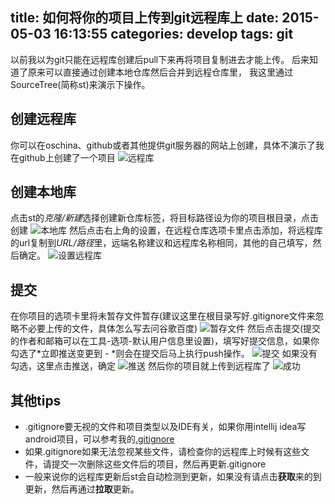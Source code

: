 title: 如何将你的项目上传到git远程库上
date: 2015-05-03 16:13:55
categories: develop
tags: git
---
以前我以为git只能在远程库创建后pull下来再将项目复制进去才能上传。
后来知道了原来可以直接通过创建本地仓库然后合并到远程仓库里，
我这里通过SourceTree(简称st)来演示下操作。

创建远程库
---
你可以在oschina、github或者其他提供git服务器的网站上创建，具体不演示了我在github上创建了一个项目
![远程库](https://frezc.github.io/2015/05/03/push-your-project-to-git/init.png)

创建本地库
---
点击st的*克隆/新建*选择创建新仓库标签，将目标路径设为你的项目根目录，点击创建
![本地库](https://frezc.github.io/2015/05/03/push-your-project-to-git/init_local.png)
然后点击右上角的设置，在远程仓库选项卡里点击添加，将远程库的url复制到*URL/路径*里，远端名称建议和远程库名称相同，其他的自己填写，然后确定。
![设置远程库](https://frezc.github.io/2015/05/03/push-your-project-to-git/set_remote.png)

提交
---
在你项目的选项卡里将未暂存文件暂存(建议这里在根目录写好.gitignore文件来忽略不必要上传的文件，具体怎么写去问谷歌百度)
![暂存文件](https://frezc.github.io/2015/05/03/push-your-project-to-git/save.png)
然后点击提交(提交的作者和邮箱可以在工具-选项-默认用户信息里设置)，填写好提交信息，如果你勾选了*立即推送变更到 - *则会在提交后马上执行push操作。
![提交](https://frezc.github.io/2015/05/03/push-your-project-to-git/commit.png)
如果没有勾选，这里点击推送，确定
![推送](https://frezc.github.io/2015/05/03/push-your-project-to-git/push.png)
然后你的项目就上传到远程库了
![成功](https://frezc.github.io/2015/05/03/push-your-project-to-git/success.png)

其他tips
---
- .gitignore要无视的文件和项目类型以及IDE有关，如果你用intellij idea写android项目，可以参考我的[.gitignore](https://github.com/Frezc/BangumiTimeMachine/blob/master/.gitignore)
- 如果.gitignore如果无法忽视某些文件，请检查你的远程库上时候有这些文件，请提交一次删除这些文件后的项目，然后再更新.gitignore
- 一般来说你的远程库更新后st会自动检测到更新，如果没有请点击**获取**来的到更新，然后再通过**拉取**更新。